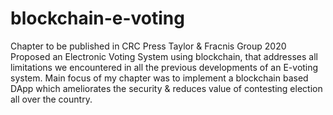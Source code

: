 # blockchain-e-voting 

Chapter to be published in CRC Press Taylor & Fracnis Group 2020
Proposed an Electronic Voting System using blockchain, that addresses all limitations we encountered in all the previous developments of an E-voting system. Main focus of my chapter was to implement a blockchain based DApp which ameliorates the security & reduces value of contesting election all over the country.
